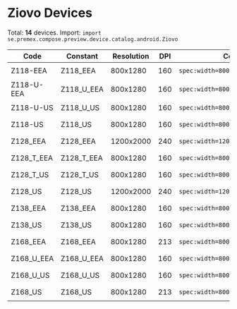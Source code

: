 # Ziovo Devices

Total: **14** devices. Import: `import se.premex.compose.preview.device.catalog.android.Ziovo`

| Code | Constant | Resolution | DPI | Compose Spec | Preview Usage |
|------|----------|------------|-----|-------------|---------------|
| Z118-EEA | Z118_EEA | 800x1280 | 160 | `spec:width=800px,height=1280px,dpi=160` | `@Preview(device = Ziovo.Z118_EEA)` |
| Z118-U-EEA | Z118_U_EEA | 800x1280 | 160 | `spec:width=800px,height=1280px,dpi=160` | `@Preview(device = Ziovo.Z118_U_EEA)` |
| Z118-U-US | Z118_U_US | 800x1280 | 160 | `spec:width=800px,height=1280px,dpi=160` | `@Preview(device = Ziovo.Z118_U_US)` |
| Z118-US | Z118_US | 800x1280 | 160 | `spec:width=800px,height=1280px,dpi=160` | `@Preview(device = Ziovo.Z118_US)` |
| Z128_EEA | Z128_EEA | 1200x2000 | 240 | `spec:width=1200px,height=2000px,dpi=240` | `@Preview(device = Ziovo.Z128_EEA)` |
| Z128_T_EEA | Z128_T_EEA | 800x1280 | 160 | `spec:width=800px,height=1280px,dpi=160` | `@Preview(device = Ziovo.Z128_T_EEA)` |
| Z128_T_US | Z128_T_US | 800x1280 | 160 | `spec:width=800px,height=1280px,dpi=160` | `@Preview(device = Ziovo.Z128_T_US)` |
| Z128_US | Z128_US | 1200x2000 | 240 | `spec:width=1200px,height=2000px,dpi=240` | `@Preview(device = Ziovo.Z128_US)` |
| Z138_EEA | Z138_EEA | 800x1280 | 160 | `spec:width=800px,height=1280px,dpi=160` | `@Preview(device = Ziovo.Z138_EEA)` |
| Z138_US | Z138_US | 800x1280 | 160 | `spec:width=800px,height=1280px,dpi=160` | `@Preview(device = Ziovo.Z138_US)` |
| Z168_EEA | Z168_EEA | 800x1280 | 213 | `spec:width=800px,height=1280px,dpi=213` | `@Preview(device = Ziovo.Z168_EEA)` |
| Z168_U_EEA | Z168_U_EEA | 800x1280 | 160 | `spec:width=800px,height=1280px,dpi=160` | `@Preview(device = Ziovo.Z168_U_EEA)` |
| Z168_U_US | Z168_U_US | 800x1280 | 160 | `spec:width=800px,height=1280px,dpi=160` | `@Preview(device = Ziovo.Z168_U_US)` |
| Z168_US | Z168_US | 800x1280 | 213 | `spec:width=800px,height=1280px,dpi=213` | `@Preview(device = Ziovo.Z168_US)` |

<!-- Generated automatically. Do not edit manually. -->
